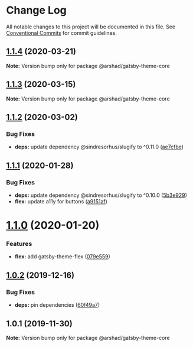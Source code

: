 # Change Log

All notable changes to this project will be documented in this file.
See [Conventional Commits](https://conventionalcommits.org) for commit guidelines.

## [1.1.4](https://github.com/arshad/gatsby-themes/compare/@arshad/gatsby-theme-core@1.1.3...@arshad/gatsby-theme-core@1.1.4) (2020-03-21)

**Note:** Version bump only for package @arshad/gatsby-theme-core





## [1.1.3](https://github.com/arshad/gatsby-themes/compare/@arshad/gatsby-theme-core@1.1.2...@arshad/gatsby-theme-core@1.1.3) (2020-03-15)

**Note:** Version bump only for package @arshad/gatsby-theme-core





## [1.1.2](https://github.com/arshad/gatsby-themes/compare/@arshad/gatsby-theme-core@1.1.1...@arshad/gatsby-theme-core@1.1.2) (2020-03-02)


### Bug Fixes

* **deps:** update dependency @sindresorhus/slugify to ^0.11.0 ([ae7cfbe](https://github.com/arshad/gatsby-themes/commit/ae7cfbe459f92ec0fc856463ae8fdfed94635dc0))





## [1.1.1](https://github.com/arshad/gatsby-themes/compare/@arshad/gatsby-theme-core@1.1.0...@arshad/gatsby-theme-core@1.1.1) (2020-01-28)


### Bug Fixes

* **deps:** update dependency @sindresorhus/slugify to ^0.10.0 ([5b3e929](https://github.com/arshad/gatsby-themes/commit/5b3e9293ce2c46fb12df28870a02601839bba8be))
* **flex:** update a11y for buttons ([a9151af](https://github.com/arshad/gatsby-themes/commit/a9151af381466e5f5cc7cff14a8a08bb752235ca))





# [1.1.0](https://github.com/arshad/gatsby-themes/compare/@arshad/gatsby-theme-core@1.0.2...@arshad/gatsby-theme-core@1.1.0) (2020-01-20)

### Features

- **flex:** add gatsby-theme-flex ([079e559](https://github.com/arshad/gatsby-themes/commit/079e55914791f735cbbfe492dd6bb0b3d9ac12ad))

## [1.0.2](https://github.com/arshad/gatsby-themes/compare/@arshad/gatsby-theme-core@1.0.1...@arshad/gatsby-theme-core@1.0.2) (2019-12-16)

### Bug Fixes

- **deps:** pin dependencies ([60f49a7](https://github.com/arshad/gatsby-themes/commit/60f49a749a42f983312a0c6f5f4c8700102dda09))

## 1.0.1 (2019-11-30)

**Note:** Version bump only for package @arshad/gatsby-theme-core
